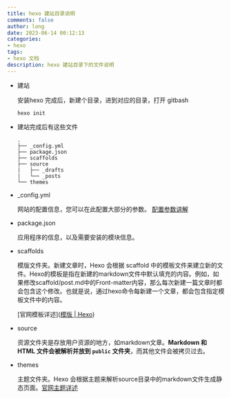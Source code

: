 ```yaml
---
title: hexo 建站目录说明
comments: false
author: long
date: 2023-06-14 00:12:13
categories:
- hexo
tags:
- hexo 文档
description: hexo 建站目录下的文件说明
---
```


- 建站

    安装hexo 完成后，新建个目录，进到对应的目录，打开 gitbash

    ```
    hexo init
    ```

- 建站完成后有这些文件

    ```
    .
    ├── _config.yml
    ├── package.json
    ├── scaffolds
    ├── source
    |   ├── _drafts
    |   └── _posts
    └── themes
    ```

- _config.yml

    网站的配置信息，您可以在此配置大部分的参数。 [配置参数讲解](https://hexo.io/zh-cn/docs/configuration)

- package.json

    应用程序的信息，以及需要安装的模块信息。

- scaffolds

    模版文件夹。新建文章时，Hexo 会根据 scaffold 中的模板文件来建立新的文件。Hexo的模板是指在新建的markdown文件中默认填充的内容。例如，如果修改scaffold/post.md中的Front-matter内容，那么每次新建一篇文章时都会包含这个修改。也就是说，通过hexo命令每新建一个文章，都会包含指定模板文件中的内容。

    [官网模板详述]([模版 | Hexo](https://hexo.io/zh-cn/docs/templates))

- source

    资源文件夹是存放用户资源的地方，如markdown文章。**Markdown 和 HTML 文件会被解析并放到 `public` 文件夹**，而其他文件会被拷贝过去。

- themes

    主题文件夹。Hexo 会根据主题来解析source目录中的markdown文件生成静态页面。[官网主题详述](https://hexo.io/zh-cn/docs/themes)

